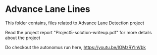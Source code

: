 # Advance Lane Lines

This folder contains, files related to Advance Lane Detection project

Read the project report "Project5-solution-writeup.pdf" for more details about the project

Do checkout the autonomus run here,
https://youtu.be/IOMzRYInVbk
